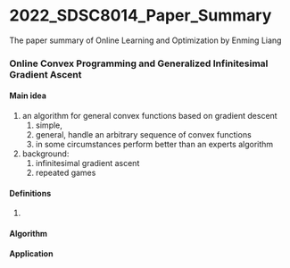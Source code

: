 # 2022_SDSC8014_Paper_Summary
The paper summary of Online Learning and Optimization by Enming Liang


### Online Convex Programming and Generalized Infinitesimal Gradient Ascent
#### Main idea
1. an algorithm for general convex functions based on gradient descent
   1. simple, 
   2. general, handle an arbitrary sequence of convex functions
   3. in some circumstances perform better than an experts algorithm
2. background:
   1. infinitesimal gradient ascent
   2. repeated games
 
#### Definitions
1. 



#### Algorithm

#### Application

#### 

